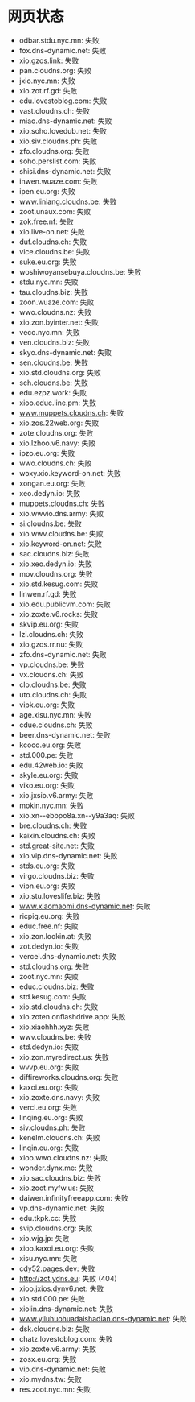 # 网页状态
- odbar.stdu.nyc.mn: 失败
- fox.dns-dynamic.net: 失败
- xio.gzos.link: 失败
- pan.cloudns.org: 失败
- jxio.nyc.mn: 失败
- xio.zot.rf.gd: 失败
- edu.lovestoblog.com: 失败
- vast.cloudns.ch: 失败
- miao.dns-dynamic.net: 失败
- xio.soho.lovedub.net: 失败
- xio.siv.cloudns.ph: 失败
- zfo.cloudns.org: 失败
- soho.perslist.com: 失败
- shisi.dns-dynamic.net: 失败
- inwen.wuaze.com: 失败
- ipen.eu.org: 失败
- www.liniang.cloudns.be: 失败
- zoot.unaux.com: 失败
- zok.free.nf: 失败
- xio.live-on.net: 失败
- duf.cloudns.ch: 失败
- vice.cloudns.be: 失败
- suke.eu.org: 失败
- woshiwoyansebuya.cloudns.be: 失败
- stdu.nyc.mn: 失败
- tau.cloudns.biz: 失败
- zoon.wuaze.com: 失败
- wwo.cloudns.nz: 失败
- xio.zon.byinter.net: 失败
- veco.nyc.mn: 失败
- ven.cloudns.biz: 失败
- skyo.dns-dynamic.net: 失败
- sen.cloudns.be: 失败
- xio.std.cloudns.org: 失败
- sch.cloudns.be: 失败
- edu.ezpz.work: 失败
- xioo.educ.line.pm: 失败
- www.muppets.cloudns.ch: 失败
- xio.zos.22web.org: 失败
- zote.cloudns.org: 失败
- xio.lzhoo.v6.navy: 失败
- ipzo.eu.org: 失败
- wwo.cloudns.ch: 失败
- woxy.xio.keyword-on.net: 失败
- xongan.eu.org: 失败
- xeo.dedyn.io: 失败
- muppets.cloudns.ch: 失败
- xio.wwvio.dns.army: 失败
- si.cloudns.be: 失败
- xio.wwv.cloudns.be: 失败
- xio.keyword-on.net: 失败
- sac.cloudns.biz: 失败
- xio.xeo.dedyn.io: 失败
- mov.cloudns.org: 失败
- xio.std.kesug.com: 失败
- linwen.rf.gd: 失败
- xio.edu.publicvm.com: 失败
- xio.zoxte.v6.rocks: 失败
- skvip.eu.org: 失败
- lzi.cloudns.ch: 失败
- xio.gzos.rr.nu: 失败
- zfo.dns-dynamic.net: 失败
- vp.cloudns.be: 失败
- vx.cloudns.ch: 失败
- clo.cloudns.be: 失败
- uto.cloudns.ch: 失败
- vipk.eu.org: 失败
- age.xisu.nyc.mn: 失败
- cdue.cloudns.ch: 失败
- beer.dns-dynamic.net: 失败
- kcoco.eu.org: 失败
- std.000.pe: 失败
- edu.42web.io: 失败
- skyle.eu.org: 失败
- viko.eu.org: 失败
- xio.jxsio.v6.army: 失败
- mokin.nyc.mn: 失败
- xio.xn--ebbpo8a.xn--y9a3aq: 失败
- bre.cloudns.ch: 失败
- kaixin.cloudns.ch: 失败
- std.great-site.net: 失败
- xio.vip.dns-dynamic.net: 失败
- stds.eu.org: 失败
- virgo.cloudns.biz: 失败
- vipn.eu.org: 失败
- xio.stu.loveslife.biz: 失败
- www.xiaomaomi.dns-dynamic.net: 失败
- ricpig.eu.org: 失败
- educ.free.nf: 失败
- xio.zon.lookin.at: 失败
- zot.dedyn.io: 失败
- vercel.dns-dynamic.net: 失败
- std.cloudns.org: 失败
- zoot.nyc.mn: 失败
- educ.cloudns.biz: 失败
- std.kesug.com: 失败
- xio.std.cloudns.ch: 失败
- xio.zoten.onflashdrive.app: 失败
- xio.xiaohhh.xyz: 失败
- wwv.cloudns.be: 失败
- std.dedyn.io: 失败
- xio.zon.myredirect.us: 失败
- wvvp.eu.org: 失败
- diffireworks.cloudns.org: 失败
- kaxoi.eu.org: 失败
- xio.zoxte.dns.navy: 失败
- vercl.eu.org: 失败
- linqing.eu.org: 失败
- siv.cloudns.ph: 失败
- kenelm.cloudns.ch: 失败
- linqin.eu.org: 失败
- xioo.wwo.cloudns.nz: 失败
- wonder.dynx.me: 失败
- xio.sac.cloudns.biz: 失败
- xio.zoot.myfw.us: 失败
- daiwen.infinityfreeapp.com: 失败
- vp.dns-dynamic.net: 失败
- edu.tkpk.cc: 失败
- svip.cloudns.org: 失败
- xio.wjg.jp: 失败
- xioo.kaxoi.eu.org: 失败
- xisu.nyc.mn: 失败
- cdy52.pages.dev: 失败
- http://zot.ydns.eu: 失败 (404)
- xioo.jxios.dynv6.net: 失败
- xio.std.000.pe: 失败
- xiolin.dns-dynamic.net: 失败
- www.yiluhuohuadaishadian.dns-dynamic.net: 失败
- dsk.cloudns.biz: 失败
- chatz.lovestoblog.com: 失败
- xio.zoxte.v6.army: 失败
- zosx.eu.org: 失败
- vip.dns-dynamic.net: 失败
- xio.mydns.tw: 失败
- res.zoot.nyc.mn: 失败
